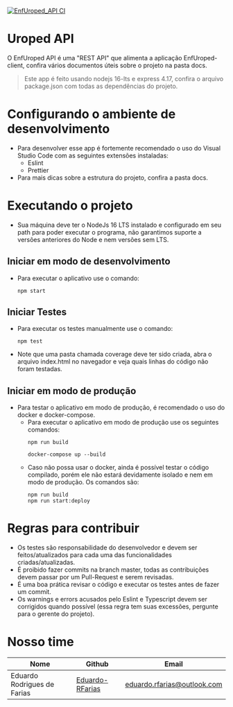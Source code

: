 [![EnfUroped_API CI](https://github.com/FCR-group/EnfUroped-API/actions/workflows/githubActions.yml/badge.svg)](https://github.com/FCR-group/EnfUroped-API/actions/workflows/githubActions.yml)

# Uroped API

O EnfUroped API é uma "REST API" que alimenta a aplicação EnfUroped-client, confira vários documentos úteis sobre o projeto na pasta docs.

> Este app é feito usando nodejs 16-lts e express 4.17, confira o arquivo package.json com todas as dependências do projeto.

# Configurando o ambiente de desenvolvimento

- Para desenvolver esse app é fortemente recomendado o uso do Visual Studio Code com as seguintes extensões instaladas:
  - Eslint
  - Prettier
- Para mais dicas sobre a estrutura do projeto, confira a pasta docs.

# Executando o projeto

- Sua máquina deve ter o NodeJs 16 LTS instalado e configurado em seu path para poder executar o programa, não garantimos suporte a versões anteriores do Node e nem versões sem LTS.

## Iniciar em modo de desenvolvimento

- Para executar o aplicativo use o comando:
  ```
  npm start
  ```

## Iniciar Testes

- Para executar os testes manualmente use o comando:
  ```
  npm test
  ```
- Note que uma pasta chamada coverage deve ter sido criada, abra o arquivo index.html no navegador e veja quais linhas do código não foram testadas.

## Iniciar em modo de produção

- Para testar o aplicativo em modo de produção, é recomendado o uso do docker e docker-compose.
  - Para executar o aplicativo em modo de produção use os seguintes comandos:
    ```
    npm run build
    ```
    ```
    docker-compose up --build
    ```
  - Caso não possa usar o docker, ainda é possível testar o código compilado, porém ele não estará devidamente isolado e nem em modo de produção. Os comandos são:
    ```
    npm run build
    npm run start:deploy
    ```

# Regras para contribuir

- Os testes são responsabilidade do desenvolvedor e devem ser feitos/atualizados para cada uma das funcionalidades criadas/atualizadas.
- É proibido fazer commits na branch master, todas as contribuições devem passar por um Pull-Request e serem revisadas.
- É uma boa prática revisar o código e executar os testes antes de fazer um commit.
- Os warnings e errors acusados pelo Eslint e Typescript devem ser corrigidos quando possível (essa regra tem suas excessões, pergunte para o gerente do projeto).

# Nosso time

| Nome                        | Github                                                | Email                       |
| --------------------------- | ----------------------------------------------------- | --------------------------- |
| Eduardo Rodrigues de Farias | [Eduardo-RFarias](https://github.com/Eduardo-RFarias) | eduardo.rfarias@outlook.com |
